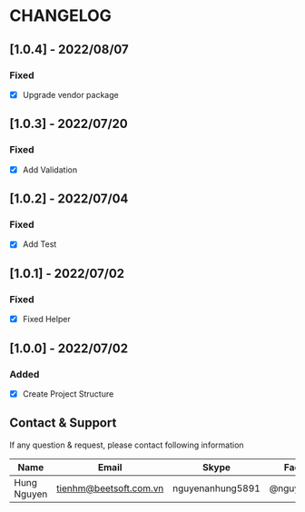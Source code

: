 # CHANGELOG

## [1.0.4] - 2022/08/07

### Fixed

- [x] Upgrade vendor package

## [1.0.3] - 2022/07/20

### Fixed

- [x] Add Validation

## [1.0.2] - 2022/07/04

### Fixed

- [x] Add Test

## [1.0.1] - 2022/07/02

### Fixed

- [x] Fixed Helper

## [1.0.0] - 2022/07/02

### Added

- [x] Create Project Structure

## Contact & Support

If any question & request, please contact following information

| Name        | Email                | Skype            | Facebook      |
|-------------|----------------------|------------------|---------------|
| Hung Nguyen | tienhm@beetsoft.com.vn | nguyenanhung5891 | @nguyenanhung |
